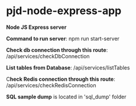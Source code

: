 # pjd-node-express-app
**Node JS Express server**

**Command to run server**: npm run start-server

**Check db connection through this route**: /api/services/checkDbConnection


**List tables from Database**: /api/services/listTables 

C**heck Redis connection through this route**: /api/services/checkRedisConnection

**SQL sample dump** is located in 'sql_dump' folder